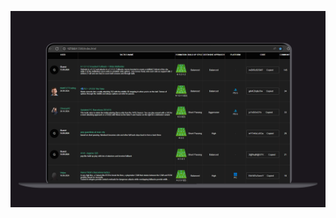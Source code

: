 ![image alt](https://github.com/JamesDev209/web-scraping-data-table/blob/2ef558b0838ae2b4179960bf1f65dfc5c599a5d4/Macbook_Black.png)
